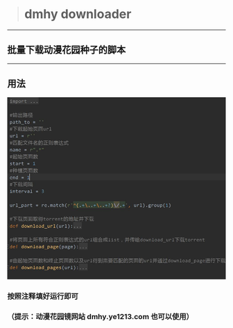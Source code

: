 > #  dmhy downloader

---

## 批量下载动漫花园种子的脚本

---

## 用法

![screenshot1](https://github.com/MasouShizuka/dmhy-downloader/blob/master/screenshot/01.jpg)

### 按照注释填好运行即可

### （提示：动漫花园镜网站 dmhy.ye1213.com 也可以使用）
